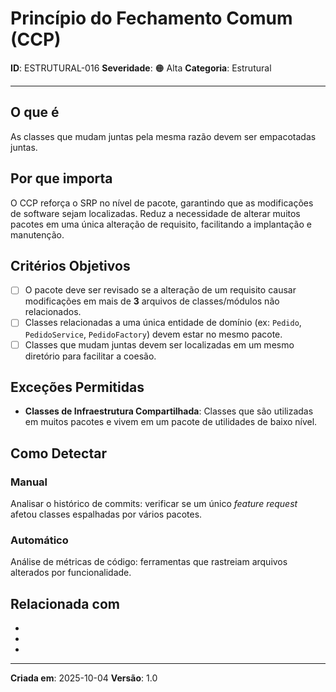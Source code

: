 # Princípio do Fechamento Comum (CCP)

**ID**: ESTRUTURAL-016
**Severidade**: 🟠 Alta
**Categoria**: Estrutural

---

## O que é

As classes que mudam juntas pela mesma razão devem ser empacotadas juntas.

## Por que importa

O CCP reforça o SRP no nível de pacote, garantindo que as modificações de software sejam localizadas. Reduz a necessidade de alterar muitos pacotes em uma única alteração de requisito, facilitando a implantação e manutenção.

## Critérios Objetivos

- [ ] O pacote deve ser revisado se a alteração de um requisito causar modificações em mais de **3** arquivos de classes/módulos não relacionados.
- [ ] Classes relacionadas a uma única entidade de domínio (ex: `Pedido`, `PedidoService`, `PedidoFactory`) devem estar no mesmo pacote.
- [ ] Classes que mudam juntas devem ser localizadas em um mesmo diretório para facilitar a coesão.

## Exceções Permitidas

- **Classes de Infraestrutura Compartilhada**: Classes que são utilizadas em muitos pacotes e vivem em um pacote de utilidades de baixo nível.

## Como Detectar

### Manual
Analisar o histórico de commits: verificar se um único *feature request* afetou classes espalhadas por vários pacotes.

### Automático
Análise de métricas de código: ferramentas que rastreiam arquivos alterados por funcionalidade.

## Relacionada com

- [COMPORTAMENTAL-010]: reforça (SRP)
- [ESTRUTURAL-015]: complementa (Coesão de Pacotes)
- [ESTRUTURAL-007]: reforça (Limite de Linhas)

---

**Criada em**: 2025-10-04
**Versão**: 1.0

